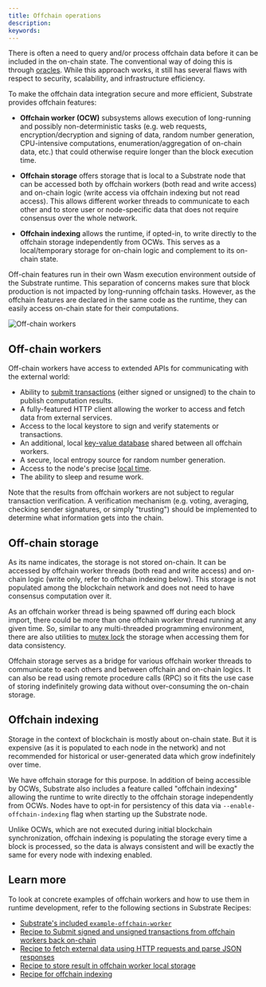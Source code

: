 ```yaml
---
title: Offchain operations
description:
keywords:
---
```


There is often a need to query and/or process offchain data before it can be included in the on-chain state.
The conventional way of doing this is through [oracles](/reference/glossary#oracle).
While this approach works, it still has several flaws with respect to security, scalability, and infrastructure efficiency.

To make the offchain data integration secure and more efficient, Substrate provides offchain features:

- **Offchain worker (OCW)** subsystems allows execution of long-running and possibly non-deterministic tasks (e.g. web requests, encryption/decryption and signing of data, random number generation, CPU-intensive computations, enumeration/aggregation of on-chain data, etc.) that could otherwise require longer than the block execution time.

- **Offchain storage** offers storage that is local to a Substrate node that can be accessed both by offchain workers (both read and write access) and on-chain logic (write access via offchain indexing but not read access).
  This allows different worker threads to communicate to each other and to store user or node-specific data that does not require consensus over the whole network.

- **Offchain indexing** allows the runtime, if opted-in, to write directly to the offchain storage
  independently from OCWs.
  This serves as a local/temporary storage for on-chain logic and complement to its on-chain state.

Off-chain features run in their own Wasm execution environment outside of the Substrate runtime.
This separation of concerns makes sure that block production is not impacted by long-running offchain tasks.
However, as the offchain features are declared in the same code as the runtime, they can easily access on-chain state for their computations.

![Off-chain workers](/media/images/docs/reference/offchain-workers-v2.png)

## Off-chain workers

Off-chain workers have access to extended APIs for communicating with the external world:

- Ability to [submit transactions](https://paritytech.github.io/substrate/master/sp_runtime/offchain/trait.TransactionPool.html) (either signed or unsigned) to the chain to publish computation results.
- A fully-featured HTTP client allowing the worker to access and fetch data from external services.
- Access to the local keystore to sign and verify statements or transactions.
- An additional, local [key-value database](https://paritytech.github.io/substrate/master/sp_runtime/offchain/trait.OffchainStorage.html) shared between all offchain workers.
- A secure, local entropy source for random number generation.
- Access to the node's precise [local time](https://paritytech.github.io/substrate/master/sp_runtime/offchain/struct.Timestamp.html).
- The ability to sleep and resume work.

Note that the results from offchain workers are not subject to regular transaction verification.
A verification mechanism (e.g. voting, averaging, checking sender signatures, or simply "trusting")
should be implemented to determine what information gets into the chain.

## Off-chain storage

As its name indicates, the storage is not stored on-chain.
It can be accessed by offchain worker threads (both read and write access) and on-chain logic (write only, refer to offchain indexing below).
This storage is not populated among the blockchain network and does not need to have consensus computation over it.

As an offchain worker thread is being spawned off during each block import, there could be more
than one offchain worker thread running at any given time.
So, similar to any multi-threaded programming environment, there are also utilities to [mutex lock](<https://en.wikipedia.org/wiki/Lock_(computer_science)>) the storage when accessing them for data consistency.

Offchain storage serves as a bridge for various offchain worker threads to communicate to each
others and between offchain and on-chain logics.
It can also be read using remote procedure calls (RPC) so it fits the use case of storing indefinitely growing data without over-consuming the on-chain storage.

## Offchain indexing

Storage in the context of blockchain is mostly about on-chain state.
But it is expensive (as it is populated to each node in the network) and not recommended for historical or user-generated data which grow indefinitely over time.

We have offchain storage for this purpose.
In addition of being accessible by OCWs, Substrate also includes a feature called "offchain indexing" allowing the runtime to write directly to the offchain storage independently from OCWs.
Nodes have to opt-in for persistency of this data via `--enable-offchain-indexing` flag when starting up the Substrate node.

Unlike OCWs, which are not executed during initial blockchain synchronization, offchain indexing is populating the storage every time a block is processed, so the data is always consistent and will be exactly the same for every node with indexing enabled.

## Learn more

To look at concrete examples of offchain workers and how to use them in runtime development, refer to the following sections in Substrate Recipes:

- [Substrate's included `example-offchain-worker`](https://github.com/paritytech/substrate/tree/master/frame/examples/offchain-worker)
- [Recipe to Submit signed and unsigned transactions from offchain workers back on-chain](https://github.com/JoshOrndorff/recipes/blob/master/text/off-chain-workers/transactions.md)
- [Recipe to fetch external data using HTTP requests and parse JSON responses](https://github.com/JoshOrndorff/recipes/blob/master/text/off-chain-workers/http-json.md)
- [Recipe to store result in offchain worker local storage](https://github.com/JoshOrndorff/recipes/blob/master/text/off-chain-workers/storage.md)
- [Recipe for offchain indexing](https://github.com/JoshOrndorff/recipes/blob/master/text/off-chain-workers/indexing.md)
